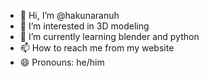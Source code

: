 - 👋 Hi, I’m @hakunaranuh
- 👀 I’m interested in 3D modeling
- 🌱 I’m currently learning blender and python
- 📫 How to reach me from my website
- 😄 Pronouns: he/him

<!---
hakunaranuh/hakunaranuh is a ✨ special ✨ repository because its `README.md` (this file) appears on your GitHub profile.
You can click the Preview link to take a look at your changes.
--->
